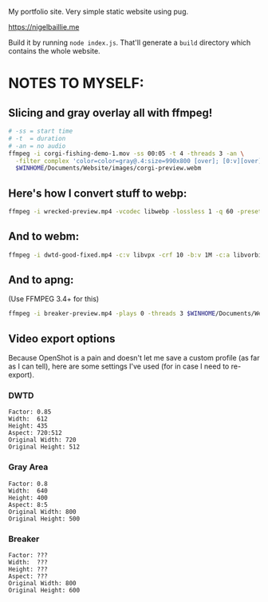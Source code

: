 My portfolio site. Very simple static website using pug.

https://nigelbaillie.me

Build it by running `node index.js`. That'll generate a `build` directory which contains the whole website.

# NOTES TO MYSELF:

## Slicing and gray overlay all with ffmpeg!

``` bash
# -ss = start time
# -t  = duration
# -an = no audio
ffmpeg -i corgi-fishing-demo-1.mov -ss 00:05 -t 4 -threads 3 -an \
  -filter_complex 'color=color=gray@.4:size=990x800 [over]; [0:v][over] overlay' \
  $WINHOME/Documents/Website/images/corgi-preview.webm
```

## Here's how I convert stuff to webp:

``` bash
ffmpeg -i wrecked-preview.mp4 -vcodec libwebp -lossless 1 -q 60 -preset default -loop 0 -an -vsync 0 -threads 3 $WINHOME/Documents/Website/images/wrecked-preview.webp
```

## And to webm:

``` bash
ffmpeg -i dwtd-good-fixed.mp4 -c:v libvpx -crf 10 -b:v 1M -c:a libvorbis dwtd-good-fixed.webm
```

## And to apng:

(Use FFMPEG 3.4+ for this)

``` bash
ffmpeg -i breaker-preview.mp4 -plays 0 -threads 3 $WINHOME/Documents/Website/images/breaker-preview.apng
```

## Video export options

Because OpenShot is a pain and doesn't let me save a custom profile (as far as I can tell), here are some settings I've used (for in case I need to re-export).

### DWTD

```
Factor: 0.85
Width:  612
Height: 435
Aspect: 720:512
Original Width: 720
Original Height: 512
```

### Gray Area

```
Factor: 0.8
Width:  640
Height: 400
Aspect: 8:5
Original Width: 800
Original Height: 500
```

### Breaker

```
Factor: ???
Width:  ???
Height: ???
Aspect: ???
Original Width: 800
Original Height: 600
```
